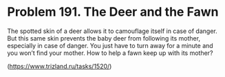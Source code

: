 # Problem 191. The Deer and the Fawn

The spotted skin of a deer allows it to camouflage itself in case of danger. But this same skin prevents the baby deer from following its mother, especially in case of danger. You just have to turn away for a minute and you won’t find your mother. How to help a fawn keep up with its mother?

(https://www.trizland.ru/tasks/1520/)